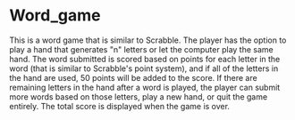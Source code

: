 # Word_game
This is a word game that is similar to Scrabble. The player has the option to play a hand that generates "n" letters or let the computer play the same hand. The word submitted is scored based on points for each letter in the word (that is similar to Scrabble's point system), and if all of the letters in the hand are used, 50 points will be added to the score. If there are remaining letters in the hand after a word is played, the player can submit more words based on those letters, play a new hand, or quit the game entirely. The total score is displayed when the game is over.
